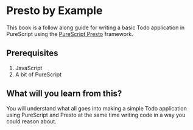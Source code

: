 # Presto by Example

This book is a follow along guide for writing a basic Todo application in PureScript using the [PureScript Presto](https://github.com/juspay/purescript-presto) framework.

## Prerequisites

1. JavaScript
2. A bit of PureScript

## What will you learn from this?

You will understand what all goes into making a simple Todo application using PureScript and Presto at the same time writing code in a way you could reason about.



